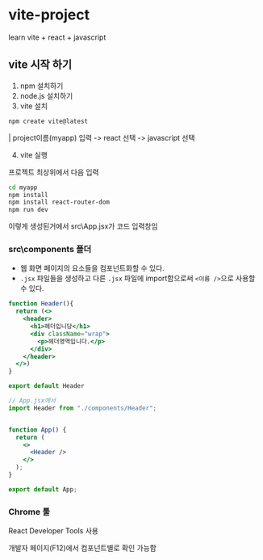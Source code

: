 # vite-project
learn vite + react + javascript 

## vite 시작 하기 

1. npm 설치하기 
2. node.js 설치하기
3. vite 설치 

```bash
npm create vite@latest
```

| project이름(myapp) 입력 -> react 선택 -> javascript 선택

4. vite 실행 

프로젝트 최상위에서 다음 입력

```bash 
cd myapp
npm install
npm install react-router-dom
npm run dev
```
이렇게 생성된거에서 src\App.jsx가 코드 입력창임 

### src\components 폴더

- 웹 화면 페이지의 요소들을 컴포넌트화할 수 있다.
- `.jsx` 파일들을 생성하고 다른 `.jsx` 파일에 import함으로써 `<이름 />`으로 사용할 수 있다.

```jsx 
function Header(){
  return (<>
    <header>
      <h1>헤더입니당</h1>
      <div className="wrap">
        <p>헤더영역입니다.</p>
      </div>
    </header>
  </>)
}

export default Header

// App.jsx에서
import Header from "./components/Header";


function App() {
  return (
    <>
      <Header />
    </>
  );
}

export default App;
```

### Chrome 툴

React Developer Tools 사용

개발자 페이지(F12)에서 컴포넌트별로 확인 가능함